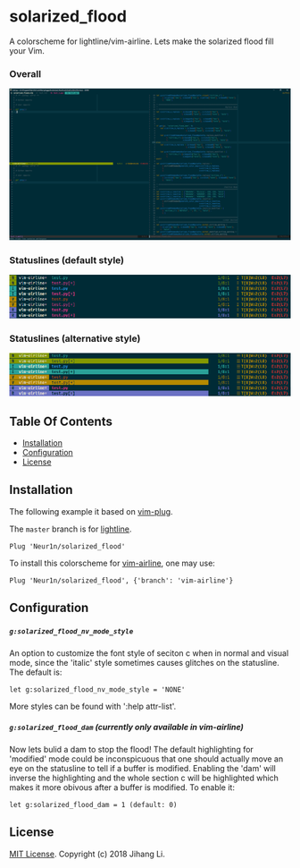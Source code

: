 # solarized_flood
A colorscheme for lightline/vim-airline. Lets make the solarized flood fill your Vim.

### Overall
![screenshot](./screenshots/overall.png)

### Statuslines (default style)
![screenshot](./screenshots/modes_no_dam.png)

### Statuslines (alternative style)
![screenshot](./screenshots/modes_dam.png)

## Table Of Contents

- [Installation](#installation)
- [Configuration](#configuration)
- [License](#license)

## Installation

The following example it based on [vim-plug](https://github.com/junegunn/vim-plug).

The `master` branch is for [lightline](https://github.com/itchyny/lightline.vim).

```vim
Plug 'Neur1n/solarized_flood'
```

To install this colorscheme for [vim-airline](https://github.com/vim-airline/vim-airline),
one may use:

```vim
Plug 'Neur1n/solarized_flood', {'branch': 'vim-airline'}
```

## Configuration

##### `g:solarized_flood_nv_mode_style`
An option to customize the font style of seciton c when in normal and visual
mode, since the 'italic' style sometimes causes glitches on the statusline.
The default is:

```vim
let g:solarized_flood_nv_mode_style = 'NONE'
```

More styles can be found with ':help attr-list'.

##### `g:solarized_flood_dam` (currently only available in vim-airline)
Now lets bulid a dam to stop the flood! The default highlighting for 'modified'
mode could be inconspicuous that one should actually move an eye on the
statusline to tell if a buffer is modified. Enabling the 'dam' will inverse the
highlighting and the whole section c will be highlighted which makes it more
obivous after a buffer is modified. To enable it:

```vim
let g:solarized_flood_dam = 1 (default: 0)
```

## License

[MIT License](LICENSE). Copyright (c) 2018 Jihang Li.
